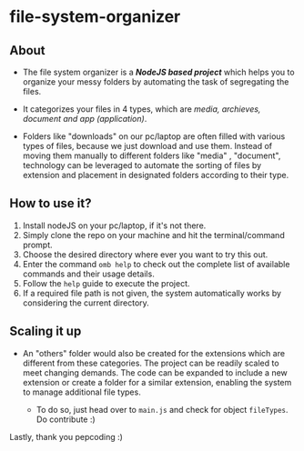 # file-system-organizer

## About

* The file system organizer is a ***NodeJS based project*** which helps you to organize your messy folders by automating the task of segregating the files.

* It categorizes your files in 4 types, which are *media, archieves, document and app (application)*. 

* Folders like "downloads" on our pc/laptop are often filled with various types of files, because we just download and use them. Instead of moving them manually to different folders like "media" , "document", technology can be leveraged to automate the sorting of files by extension and placement in designated folders according to their type.

## How to use it?
  
1. Install nodeJS on your pc/laptop, if it's not there.
2. Simply clone the repo on your machine and hit the terminal/command prompt.
3. Choose the desired directory where ever you want to try this out.
4. Enter the command `omb help` to check out the complete list of available commands and their usage details.
5. Follow the `help` guide to execute the project.
6. If a required file path is not given, the system automatically works by considering the current directory.

## Scaling it up

* An "others" folder would also be created for the extensions which are different from these categories. The project can be readily scaled to meet changing demands. The code can be expanded to include a new extension or create a folder for a similar extension, enabling the system to manage additional file types.

  * To do so, just head over to `main.js` and check for object `fileTypes`. Do contribute :)
  
Lastly, thank you pepcoding :)
